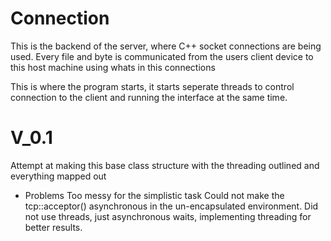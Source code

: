 # Connection

This is the backend of the server, where C++ socket connections are being used.
Every file and byte is communicated from the users client device to this host machine using whats in this connections

This is where the program starts, it starts seperate threads to control connection to the client and running the interface at the same time.







# V_0.1

Attempt at making this base class structure with the threading outlined and everything mapped out

 - Problems
Too messy for the simplistic task
Could not make the tcp::acceptor() asynchronous in the un-encapsulated environment.
Did not use threads, just asynchronous waits, implementing threading for better results.
